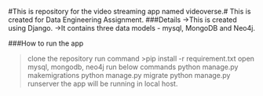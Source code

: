 #This is repository for the video streaming app named videoverse.#
This is created for Data Engineering Assignment.
###Details
->This is created using Django.
->It contains three data models - mysql, MongoDB and Neo4j.

###How to run the app
>clone the repository
>run command >pip install -r requirement.txt
>open mysql, mongodb, neo4j
>run below commands
>python manage.py makemigrations
>python manage.py migrate
>python manage.py runserver
>the app will be running in local host.
